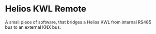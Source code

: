 # Helios KWL Remote

A small piece of software, that bridges a Helios KWL from internal RS485 bus to an external KNX bus.

